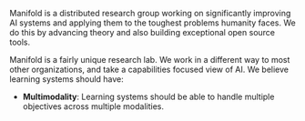 Manifold is a distributed research group working on significantly improving AI systems and applying them to the toughest problems humanity faces. We do this by advancing theory and also building exceptional open source tools.

Manifold is a fairly unique research lab. We work in a different way to most other organizations, and take a capabilities focused view of AI. We believe learning systems should have:
- **Multimodality**: Learning systems should be able to handle multiple objectives across multiple modalities.
